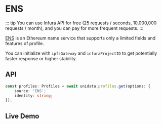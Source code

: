 # ENS

<Logos type="Profiles" :names="['ENS', 'Infura']" />

::: tip
You can use Infura API for free (25 requests / seconds, 10,000,000 requests / month), and you can pay for more frequent requests.
:::

[ENS](https://ens.domains/) is an Ethereum name service that supports only a limited fields and features of profile.

You can initialize with `ipfsGateway` and `infuraProjectID` to get potentially faster response or higher stability.

## API

```ts
const profiles: Profiles = await unidata.profiles.get(options: {
    source: 'ENS';
    identity: string;
});
```

## Live Demo

<Profiles :source="'ENS'" :defaultIdentity="'0xC8b960D09C0078c18Dcbe7eB9AB9d816BcCa8944'" />
